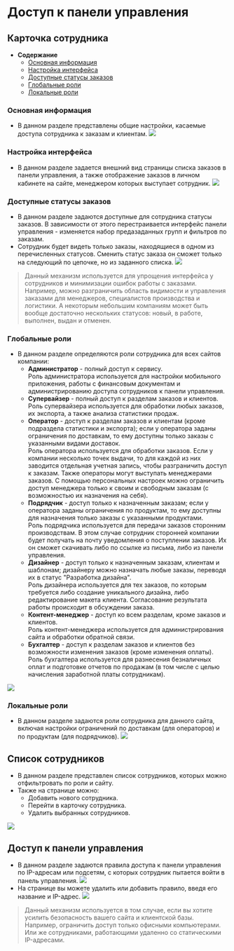 # Доступ к панели управления

## Карточка сотрудника
* __Содержание__
    + [Основная информация](/profile/staff?id=Основная-информация)
    + [Настройка интерфейса](/profile/staff?id=Настройка-интерфейса)
    + [Доступные статусы заказов](/profile/staff?id=Доступные-статусы-заказов)
    + [Глобальные роли](/profile/staff?id=Глобальные-роли)
    + [Локальные роли](/profile/staff?id=Локальные-роли)

### Основная информация
* В данном разделе представлены общие настройки, касаемые доступа сотрудника к заказам и клиентам.
![](../_media/profile/employer-general.png)

### Настройка интерфейса
* В данном разделе задается внешний вид страницы списка заказов в панели управления, а также отображение заказов в личном кабинете на сайте, менеджером которых выступает сотрудник.
![](../_media/profile/employer-orders.png)

### Доступные статусы заказов
* В данном разделе задаются доступные для сотрудника статусы заказов. В зависимости от этого перестраивается интерфейс панели управления - изменяется набор предазаданных групп и фильтров по заказам.
* Сотрудник будет видеть только заказы, находящиеся в одном из перечисленных статусов. Сменить статус заказа он сможет только на следующий по цепочке, но из заданного списка.
![](../_media/profile/profile03.png)

> Данный механизм используется для упрощения интерфейса у сотрудников и минимизации ошибок работы с заказами. Например, можно разграничить область видимости и управления заказами для менеджеров, специалистов производства и логистики. А некоторым небольшим компаниям может быть вообще достаточно нескольких статусов: новый, в работе, выполнен, выдан и отменен.

### Глобальные роли
* В данном разделе определяются роли сотрудника для всех сайтов компании:
    + __Администратор__ - полный доступ к сервису.  
    Роль администратора используется для настройки мобильного приложения, работы с  финансовым документам и администрированию доступа сотрудников к панели управления.
    + __Супервайзер__ - полный доступ к разделам заказов и клиентов.
    Роль супервайзера используется для обработки любых заказов, их экспорта, а также анализа статистики продаж.
    + __Оператор__ - доступ к разделам заказов и клиентам (кроме подраздела статистики и экспорта); если у оператора заданы ограничения по доставкам, то ему доступны только заказы с указанными видами доставок.      
    Роль оператора используется для обработки заказов. Если у компании несколько точек выдачи, то для каждой из них заводится отдельная учетная запись, чтобы разграничить доступ к заказам. Также операторы могут выступать менеджерами заказов. С помощью персональных настроек можно ограничить доступ менеджера только к своим и свободным заказам (с возможностью их назначения на себя).
    + __Подрядчик__ - доступ только к назначенным заказам; если у оператора заданы ограничения по продуктам, то ему доступны для назначения только заказы с указанными продуктами.  
    Роль подрядчика используется для передачи заказов сторонним производствам. В этом случае сотрудник сторонней компании будет получать на почту уведомления о поступлении заказов. Их он сможет скачивать либо по ссылке из письма, либо из панели управления.
    + __Дизайнер__ - доступ только к назначенным заказам, клиентам и шаблонам; дизайнеру можно назначать любые заказы, переводя их в статус "Разработка дизайна".  
    Роль дизайнера используется для тех заказов, по которым требуется либо создание уникального дизайна, либо редактирование макета клиента. Согласование результата работы происходит в обсуждении заказа.
    + __Контент-менеджер__ - доступ ко всем разделам, кроме заказов и клиентов.  
    Роль контент-менеджера используется для администрирования сайта и обработки обратной связи.
    + __Бухгалтер__ - доступ к разделам заказов и клиентов без возможности изменения заказов (кроме изменения оплаты).  
    Роль бухгалтера используется для разнесения безналичных оплат и подготовке отчетов по продажам (в том числе с целью начисления заработной платы сотрудникам).

![](../_media/profile/profile04.png)

### Локальные роли
* В данном разделе задаются роли сотрудника для данного сайта, включая настройки ограничений по доставкам (для операторов) и по продуктам (для подрядчиков).
![](../_media/profile/employer-roles-local.png)

## Список сотрудников
* В данном разделе представлен список сотрудников, которых можно отфильтровать по роли и сайту.
* Также на странице можно:
    + Добавить нового сотрудника.
    + Перейти в карточку сотрудника.
    + Удалить выбранных сотрудников.

![](../_media/profile/employer-list.png)

## Доступ к панели управления
* В данном разделе задаются правила доступа к панели управления по IP-адресам или подсетям, с которых сотрудник пытается войти в панель управления.
![](../_media/profile/employer-access.png)
* На странице вы можете удалить или добавить правило, введя его название и IP-адрес.
![](../_media/profile/employer-access-add.png)

> Данный механизм используется в том случае, если вы хотите усилить безопасность вашего сайта и клиентской базы. Например, ограничить доступ только офисными компьютерами. Или же сотрудниками, работающими удаленно со статическими IP-адресами.